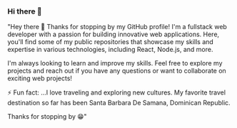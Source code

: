 ### Hi there 👋



"Hey there 👋
Thanks for stopping by my GitHub profile! I'm a fullstack web developer with a passion for building innovative web applications. Here, you'll find some of my public repositories that showcase my skills and expertise in various technologies, including React, Node.js, and more.

I'm always looking to learn and improve my skills. Feel free to explore my projects and reach out if you have any questions or want to collaborate on exciting web projects! 

⚡ Fun fact: ...I love traveling and exploring new cultures. My favorite travel destination so far has been Santa Barbara De Samana, Dominican Republic.

Thanks for stopping by 😁"

